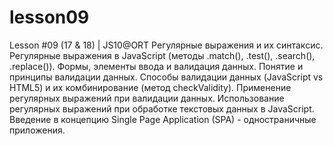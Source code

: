 # lesson09
Lesson #09 (17 & 18) | JS10@ORT Регулярные выражения и их синтаксис. Регулярные выражения в JavaScript (методы .match(), .test(), .search(), .replace()). Формы, элементы ввода и валидация данных. Понятие и принципы валидации данных. Способы валидации данных (JavaScript vs HTML5) и их комбинирование (метод checkValidity). Применение регулярных выражений при валидации данных. Использование регулярных выражений при обработке текстовых данных в JavaScript. Введение в концепцию Single Page Application (SPA) - одностраничные приложения.
